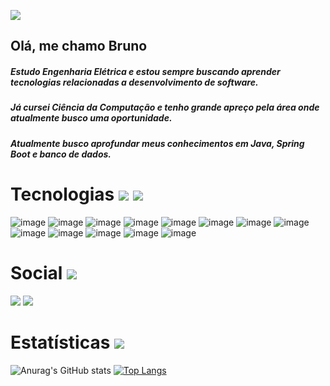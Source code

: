 ![](https://komarev.com/ghpvc/?username=Brunopbb)

## Olá, me chamo Bruno

##### Estudo Engenharia Elétrica e estou sempre buscando aprender tecnologias relacionadas a desenvolvimento de software. 
##### Já cursei Ciência da Computação e tenho grande apreço pela área onde atualmente busco uma oportunidade.
##### Atualmente busco aprofundar meus conhecimentos em **Java**, **Spring Boot** e **banco de dados**.

# Tecnologias <img src="https://github.githubassets.com/images/icons/emoji/unicode/1f4da.png" /> <img src="https://github.githubassets.com/images/icons/emoji/unicode/1f469-1f4bb.png" /> 


![image](https://img.shields.io/badge/C-00599C?style=for-the-badge&logo=c&logoColor=white) ![image](https://img.shields.io/badge/C%2B%2B-00599C?style=for-the-badge&logo=c%2B%2B&logoColor=white) ![image](https://img.shields.io/badge/Java-ED8B00?style=for-the-badge&logo=java&logoColor=white) ![image](https://img.shields.io/badge/Angular-DD0031?style=for-the-badge&logo=angular&logoColor=white) ![image](	https://img.shields.io/badge/Spring-6DB33F?style=for-the-badge&logo=spring&logoColor=white) ![image](https://img.shields.io/badge/MySQL-00000F?style=for-the-badge&logo=mysql&logoColor=white) ![image](https://img.shields.io/badge/Python-3776AB?style=for-the-badge&logo=python&logoColor=white) ![image](https://img.shields.io/badge/IntelliJ_IDEA-000000.svg?style=for-the-badge&logo=intellij-idea&logoColor=white) ![image](https://img.shields.io/badge/PyCharm-000000.svg?&style=for-the-badge&logo=PyCharm&logoColor=white) ![image](https://img.shields.io/badge/CLion-000000?style=for-the-badge&logo=clion&logoColor=white) ![image](https://img.shields.io/badge/Visual_Studio-5C2D91?style=for-the-badge&logo=visual%20studio&logoColor=white) ![image](https://img.shields.io/badge/Linux-FCC624?style=for-the-badge&logo=linux&logoColor=black) ![image](https://img.shields.io/badge/Arch_Linux-1793D1?style=for-the-badge&logo=arch-linux&logoColor=white)


# Social <img src="https://github.githubassets.com/images/icons/emoji/unicode/1f468.png" /> 

<a href="https://www.instagram.com/brunoalmeida54/"><img src="https://img.shields.io/badge/Instagram-E4405F?style=for-the-badge&logo=instagram&logoColor=white" class="media-object  img-responsive img-thumbnail"></a> <a href="https://www.linkedin.com/in/bruno-almeida-7753971a1/"><img src="https://img.shields.io/badge/LinkedIn-0077B5?style=for-the-badge&logo=linkedin&logoColor=white" class="media-object  img-responsive img-thumbnail"></a> 


 # Estatísticas <img src="https://camo.githubusercontent.com/9ad8cfe3215fff758ea74784f86ef0de25b6acfbd6a4fab19d9a13ff47b05843/68747470733a2f2f7265732e636c6f7564696e6172792e636f6d2f616e7572616768617a72612f696d6167652f75706c6f61642f76313539343930383234322f6c6f676f5f636373776d652e737667" text="sdadasd" /> 
 
 
   ![Anurag's GitHub stats](https://github-readme-stats.vercel.app/api?username=Brunopbb&show_icons=true&theme=dracula)       [![Top Langs](https://github-readme-stats.vercel.app/api/top-langs/?username=Brunopbb&layout=compact&theme=dracula&card_width=450)](https://github.com/Brunopbb/github-readme-stats)


